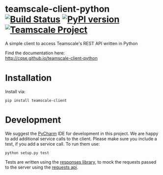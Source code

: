 # teamscale-client-python [![Build Status](https://travis-ci.org/cqse/teamscale-client-python.svg?branch=master)](https://travis-ci.org/cqse/teamscale-client-python) [![PyPI version](https://badge.fury.io/py/teamscale-client.svg)](https://badge.fury.io/py/teamscale-client) [![Teamscale Project](https://img.shields.io/badge/teamscale-teamscale--client--python-brightgreen.svg)](https://demo.teamscale.com/activity.html#/teamscale-client-python)
A simple client to access Teamscale's REST API written in Python

Find the documentation here:  
http://cqse.github.io/teamscale-client-python

# Installation
Install via:
    
    pip install teamscale-client

# Development
We suggest the [PyCharm](https://www.jetbrains.com/pycharm/) IDE for development in this project.
We are happy to add additional service calls to the client. Please make sure you include a test, if you add a service call. To run them use:

    python setup.py test

Tests are written using the [responses library](https://pypi.org/project/responses/), to mock the requests passed to the server using the [requests api](http://docs.python-requests.org/en/master/).
